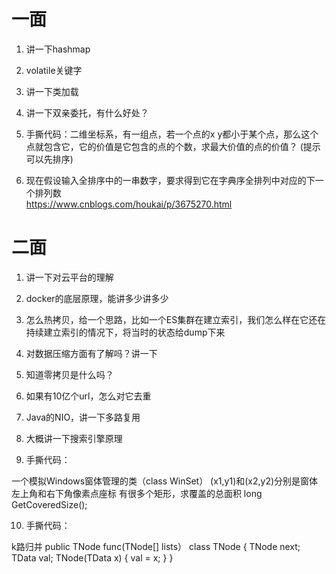 # 一面

1. 讲一下hashmap

2. volatile关键字

3. 讲一下类加载

4. 讲一下双亲委托，有什么好处？

5. 手撕代码：二维坐标系，有一组点，若一个点的x y都小于某个点，那么这个点就包含它，它的价值是它包含的点的个数，求最大价值的点的价值？ (提示可以先排序)

6. 现在假设输入全排序中的一串数字，要求得到它在字典序全排列中对应的下一个排列数  
https://www.cnblogs.com/houkai/p/3675270.html

# 二面

1. 讲一下对云平台的理解

2. docker的底层原理，能讲多少讲多少

3. 怎么热拷贝，给一个思路，比如一个ES集群在建立索引，我们怎么样在它还在持续建立索引的情况下，将当时的状态给dump下来

4. 对数据压缩方面有了解吗？讲一下

5. 知道零拷贝是什么吗？

6. 如果有10亿个url，怎么对它去重

7. Java的NIO，讲一下多路复用

8. 大概讲一下搜索引擎原理

9. 手撕代码：

一个模拟Windows窗体管理的类（class WinSet）
(x1,y1)和(x2,y2)分别是窗体左上角和右下角像素点座标
有很多个矩形，求覆盖的总面积
long GetCoveredSize();

10. 手撕代码：

k路归并
public TNode func(TNode[] lists）
class TNode
{
  TNode next;
  TData val;
  TNode(TData x)
  {
      val = x;
  }
}